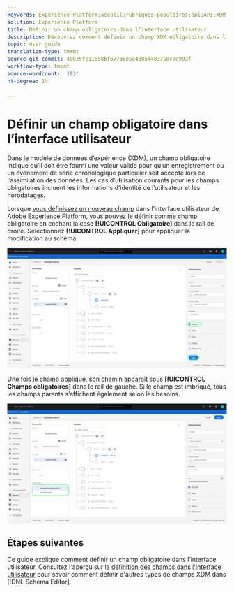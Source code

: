 ```yaml
---
keywords: Experience Platform;accueil;rubriques populaires;api;API;XDM;XDM system;experience data model;ui;workspace;required;field;
solution: Experience Platform
title: Définir un champ obligatoire dans l’interface utilisateur
description: Découvrez comment définir un champ XDM obligatoire dans l’interface utilisateur de l’Experience Platform.
topic: user guide
translation-type: tm+mt
source-git-commit: 48025fc11558bf6773ce5c48054483758c7e993f
workflow-type: tm+mt
source-wordcount: '193'
ht-degree: 1%

---
```



# Définir un champ obligatoire dans l’interface utilisateur

Dans le modèle de données d’expérience (XDM), un champ obligatoire indique qu’il doit être fourni une valeur valide pour qu’un enregistrement ou un événement de série chronologique particulier soit accepté lors de l’assimilation des données. Les cas d’utilisation courants pour les champs obligatoires incluent les informations d’identité de l’utilisateur et les horodatages.

Lorsque [vous définissez un nouveau champ](./overview.md#define) dans l’interface utilisateur de Adobe Experience Platform, vous pouvez le définir comme champ obligatoire en cochant la case **[!UICONTROL Obligatoire]** dans le rail de droite. Sélectionnez **[!UICONTROL Appliquer]** pour appliquer la modification au schéma.

![](../../images/ui/fields/special/required.png)

Une fois le champ appliqué, son chemin apparaît sous **[!UICONTROL Champs obligatoires]** dans le rail de gauche. Si le champ est imbriqué, tous les champs parents s’affichent également selon les besoins.

![](../../images/ui/fields/special/required-applied.png)

## Étapes suivantes

Ce guide explique comment définir un champ obligatoire dans l’interface utilisateur. Consultez l&#39;aperçu sur [la définition des champs dans l&#39;interface utilisateur](./overview.md#special) pour savoir comment définir d&#39;autres types de champs XDM dans [!DNL Schema Editor].